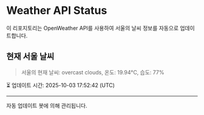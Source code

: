 
# Weather API Status

이 리포지토리는 OpenWeather API를 사용하여 서울의 날씨 정보를 자동으로 업데이트합니다.

## 현재 서울 날씨
> 서울의 현재 날씨: overcast clouds, 온도: 19.94°C, 습도: 77%

⏳ 업데이트 시간: 2025-10-03 17:52:42 (UTC)

---
자동 업데이트 봇에 의해 관리됩니다.
